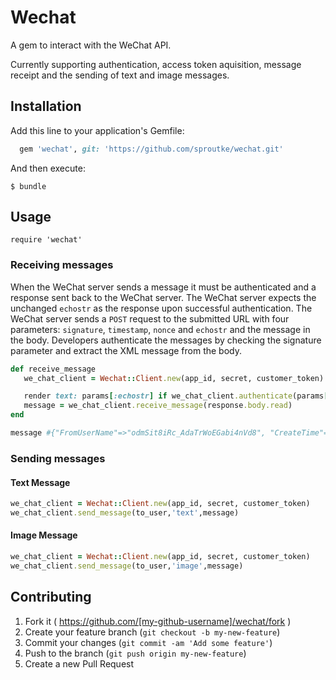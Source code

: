 # Wechat
A gem to interact with the WeChat API.

Currently supporting authentication, access token aquisition, message receipt and the sending of text and image messages.

## Installation

Add this line to your application's Gemfile:

```ruby
  gem 'wechat', git: 'https://github.com/sproutke/wechat.git'
```

And then execute:

    $ bundle

## Usage

    require 'wechat'

### Receiving messages
 When the WeChat server sends a message it must be authenticated and a response sent back to the WeChat server. The WeChat server expects the unchanged `echostr` as the response upon successful authentication. The WeChat server sends a `POST` request to the submitted URL with four parameters: `signature`, `timestamp`, `nonce` and `echostr` and the message in the body. Developers authenticate the messages by checking the signature parameter and extract the XML message from the body.

 ```ruby
 def receive_message
    we_chat_client = Wechat::Client.new(app_id, secret, customer_token)

    render text: params[:echostr] if we_chat_client.authenticate(params[:nonce],params[:signature], params[:timestamp])
    message = we_chat_client.receive_message(response.body.read)
 end

 message #{"FromUserName"=>"odmSit8iRc_AdaTrWoEGabi4nVd8", "CreateTime"=>"1436355707", "MsgType"=>"text", "Content"=>"How's it going?", "MsgId"=>"6169100787194945124"}
 ```

### Sending messages
#### Text Message

```ruby
we_chat_client = Wechat::Client.new(app_id, secret, customer_token)
we_chat_client.send_message(to_user,'text',message)
```

#### Image Message

```ruby
we_chat_client = Wechat::Client.new(app_id, secret, customer_token)
we_chat_client.send_message(to_user,'image',message)
```

## Contributing

1. Fork it ( https://github.com/[my-github-username]/wechat/fork )
2. Create your feature branch (`git checkout -b my-new-feature`)
3. Commit your changes (`git commit -am 'Add some feature'`)
4. Push to the branch (`git push origin my-new-feature`)
5. Create a new Pull Request
